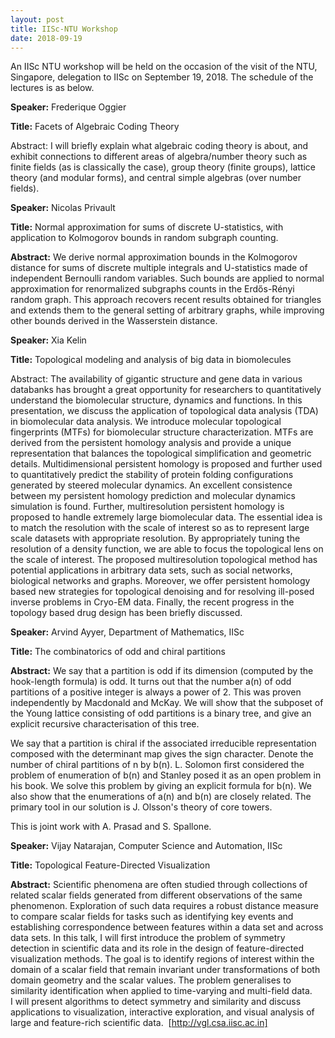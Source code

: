 ```yaml
---
layout: post
title: IISc-NTU Workshop
date: 2018-09-19
---
```


An IISc NTU workshop will be held on the occasion of the visit of the NTU, Singapore, delegation to IISc on September 19, 2018. The schedule of the lectures is as below.

__Speaker:__ Frederique Oggier 

__Title:__ Facets of Algebraic Coding Theory

Abstract: I will briefly explain what algebraic coding theory is about, and exhibit connections to different areas of algebra/number theory such as finite fields (as is classically the case), group theory (finite groups), lattice theory (and modular forms), and central simple algebras (over number fields).

__Speaker:__ Nicolas Privault

__Title:__ Normal approximation for sums of discrete U-statistics, with application to Kolmogorov bounds in random subgraph counting.

__Abstract:__ We derive normal approximation bounds in the Kolmogorov distance for sums of discrete multiple integrals and U-statistics made of independent Bernoulli random variables. Such bounds are applied to normal approximation for renormalized subgraphs counts in the Erdős-Rényi random graph. This approach recovers recent results obtained for triangles and extends them to the general setting of arbitrary graphs, while improving other bounds derived in the Wasserstein distance.

__Speaker:__ Xia Kelin

__Title:__ Topological modeling and analysis of big data in biomolecules

Abstract: The availability of gigantic structure and gene data in various databanks has brought a great opportunity for researchers to quantitatively understand the biomolecular structure, dynamics and functions. In this presentation, we discuss the application of topological data analysis (TDA) in biomolecular data analysis. We introduce molecular topological fingerprints (MTFs) for biomolecular structure characterization. MTFs are derived from the persistent homology analysis and provide a unique representation that balances the topological simplification and geometric details. Multidimensional persistent homology is proposed and further used to quantitatively predict the stability of protein folding configurations generated by steered molecular dynamics. An excellent consistence between my persistent homology prediction and molecular dynamics simulation is found. Further, multiresolution persistent homology is proposed to handle extremely large biomolecular data. The essential idea is to match the resolution with the scale of interest so as to represent large scale datasets with appropriate resolution. By appropriately tuning the resolution of a density function, we are able to focus the topological lens on the scale of interest. The proposed multiresolution topological method has potential applications in arbitrary data sets, such as social networks, biological networks and graphs. Moreover, we offer persistent homology based new strategies for topological denoising and for resolving ill-posed inverse problems in Cryo-EM data. Finally, the recent progress in the topology based drug design has been briefly discussed. 

__Speaker:__ Arvind Ayyer, Department of Mathematics, IISc

__Title:__ The combinatorics of odd and chiral partitions

__Abstract:__
We say that a partition is odd if its dimension (computed by the hook-length formula) is odd. It turns out that the number a(n) of odd partitions of a positive integer is always a power of 2. This was proven independently by Macdonald and McKay. We will show that the subposet of the Young lattice consisting of odd partitions is a binary tree, and give an explicit recursive characterisation of this tree. 

We say that a partition is chiral if the associated irreducible representation composed with the determinant map gives the sign character. Denote the number of chiral partitions of n by b(n). L. Solomon first considered the problem of enumeration of b(n) and Stanley posed it as an open problem in his book. We solve this problem by giving an explicit formula for b(n). We also show that the enumerations of a(n) and b(n) are closely related. The primary tool in our solution is J. Olsson's theory of core towers.

This is joint work with A. Prasad and S. Spallone.

__Speaker:__ Vijay Natarajan, Computer Science and Automation, IISc

__Title:__ Topological Feature-Directed Visualization  

__Abstract:__
Scientific phenomena are often studied through collections of related scalar fields generated from different observations of the same phenomenon. Exploration of such data requires a robust distance measure to compare scalar fields for tasks such as identifying key events and establishing correspondence between features within a data set and across data sets. In this talk, I will first introduce the problem of symmetry detection in scientific data and its role in the design of feature-directed visualization methods. The goal is to identify regions of interest within the domain of a scalar field that remain invariant under transformations of both domain geometry and the scalar values. The problem generalises to similarity identification when applied to time-varying and multi-field data. I will present algorithms to detect symmetry and similarity and discuss applications to visualization, interactive exploration, and visual analysis of large and feature-rich scientific data.  [http://vgl.csa.iisc.ac.in]

